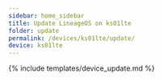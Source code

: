 ```yaml
---
sidebar: home_sidebar
title: Update LineageOS on ks01lte
folder: update
permalink: /devices/ks01lte/update/
device: ks01lte
---
```

{% include templates/device_update.md %}
